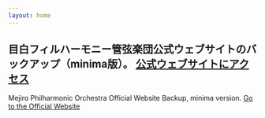 ```yaml
---
layout: home
---
```

目白フィルハーモニー管弦楽団公式ウェブサイトのバックアップ（minima版）。
[公式ウェブサイトにアクセス](https://www.mejirophil-orch.com/)
---
Mejiro Philharmonic Orchestra Official Website Backup, minima version.
[Go to the Official Website](https://www.mejirophil-orch.com/)
